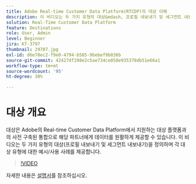```yaml
---
title: Adobe Real-time Customer Data Platform(RTCDP)의 대상 이해
description: 이 비디오는 두 가지 유형의 대상&mdash, 프로필 내보내기 및 세그먼트 내보내기&mdash를 정의하며 각 대상 유형에 대한 예제/사용 사례를 제공합니다.
solution: Real-Time Customer Data Platform
feature: Destinations
role: User, Admin
level: Beginner
jira: KT-3797
thumbnail: 29707.jpg
exl-id: d6e78ec2-f9e0-4794-b585-9bebef9b036b
source-git-commit: 42427df298e2c5ae734ce050e935378db51e66a1
workflow-type: tm+mt
source-wordcount: '95'
ht-degree: 30%

---
```


# 대상 개요

대상은 Adobe의 Real-time Customer Data Platform에서 지원하는 대상 플랫폼과의 사전 구축된 통합으로 해당 파트너에게 데이터를 원활하게 제공할 수 있습니다. 이 비디오는 두 가지 유형의 대상(프로필 내보내기 및 세그먼트 내보내기)을 정의하며 각 대상 유형에 대한 예시/사용 사례를 제공합니다.

>[!VIDEO](https://video.tv.adobe.com/v/29707?quality=12&learn=on)

자세한 내용은 [설명서](https://experienceleague.adobe.com/docs/experience-platform/rtcdp/destinations/destinations-overview.html)를 참조하십시오.

